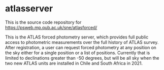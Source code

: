 # atlasserver

This is the source code repository for https://psweb.mp.qub.ac.uk/sne/atlasforced/

This is the ATLAS forced photometry server, which provides full public
access to photometric measurements over the full history of ATLAS
survey. After registration, a user can request forced photometry at
any position on the sky either for a single position or a list of positions.
Currently that is limited to declinations greater than -50 degrees, but will be
all sky when the two new ATLAS units are installed in Chile and South Africa in 2021.

